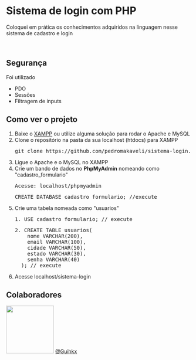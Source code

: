 <h1>Sistema de login com PHP</h1>
<p>Coloquei em prática os conhecimentos adquiridos na linguagem nesse sistema de cadastro e login</p>
<br />

<h2>Segurança</h2>
<p>Foi utilizado</p>
<ul>
  <li>PDO</li>
  <li>Sessões</li>
  <li>Filtragem de inputs</li>
</ul>

<h2>Como ver o projeto</h2>

<ol>
  <li>Baixe o <a href="www.apachefriends.org/pt_br/download.html">XAMPP</a> ou utilize alguma solução para rodar o Apache e MySQL</li>
  <li>Clone o repositório na pasta da sua localhost (htdocs) para XAMPP</li>
  <pre>git clone https://github.com/pedromakaveli/sistema-login.git</pre>
  <li>Ligue o Apache e o MySQL no XAMPP</li>
  <li>Crie um bando de dados no <b>PhpMyAdmin</b> nomeando como "cadastro_formulario"</li>
  <pre>Acesse: localhost/phpmyadmin</pre>
  <pre>CREATE DATABASE cadastro_formulario; //execute</pre>
  <li>Crie uma tabela nomeada como "usuarios"</li>
  <pre>1. USE cadastro_formulario; // execute </pre>
  <pre>2. CREATE TABLE usuarios(
    nome VARCHAR(200),
    email VARCHAR(100),
    cidade VARCHAR(50),
    estado VARCHAR(30),
    senha VARCHAR(40)
  ); // execute </pre>
  <li>Acesse localhost/sistema-login</li>
</ol>

<h2>Colaboradores</h2>

<img width="130px" src="https://avatars.githubusercontent.com/u/626206?v=4"/>
<span><a href="www.github.com/guihkx">@Guihkx</a></span>
